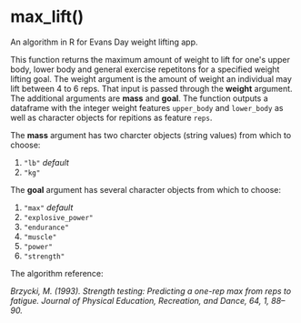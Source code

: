 # max_lift()
An algorithm in R for Evans Day weight lifting app.

This function returns the maximum amount of weight to lift for one's upper body, lower body and general exercise repetitons for a specified weight lifting goal. The weight argument is the amount of weight an individual may lift between 4 to 6 reps. That input is passed through the **weight** argument. The additional arguments are **mass** and **goal**.  The function outputs a dataframe with the integer weight features `upper_body` and `lower_body` as well as character objects for repitions as feature `reps`.

The **mass** argument has two charcter objects (string values) from which to choose:

1.  `"lb"`   *default*
2.  `"kg"`

The **goal** argument has several character objects from which to choose:

1.  `"max"`   *default*
2.  `"explosive_power"`
3.  `"endurance"`
4.  `"muscle"`
5.  `"power"`
6.  `"strength"`

The algorithm reference:

*Brzycki, M. (1993). Strength testing: Predicting a one-rep max from reps to fatigue. Journal of Physical Education, Recreation, and Dance, 64, 1, 88–90.*
